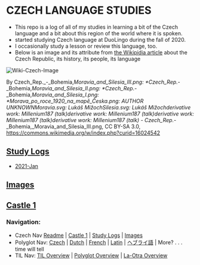 # CZECH LANGUAGE STUDIES 
* This repo is a log of all of my studies in learning a bit of the Czech language and a bit about this region of the world where it is spoken.
* started studying Czech language at DuoLingo during the fall of 2020.  
* I occasionally study a lesson or review this language, too. 
* Below is an image and its attribute from [the Wikipidia article](https://en.wikipedia.org/wiki/Czech_Republic) about the Czech Republic, its history, its people, its language 

![Wiki-Czech-Image](https://upload.wikimedia.org/wikipedia/commons/thumb/2/23/Czech_Rep._-_Bohemia%2C_Moravia_and_Silesia_III_%28en%29.png/1920px-Czech_Rep._-_Bohemia%2C_Moravia_and_Silesia_III_%28en%29.png)

By Czech_Rep._-_Bohemia,_Moravia_and_Silesia_III.png: *Czech_Rep._-_Bohemia,_Moravia_and_Silesia_II.png: *Czech_Rep._-_Bohemia,_Moravia_and_Silesia_I.png: *Morava_po_roce_1920_na_mapě_Česka.png: AUTHOR UNKNOWNMoravia.svg: Lukáš MižochSilesia.svg: Lukáš Mižochderivative work: Millenium187 (talk)derivative work: Millenium187 (talk)derivative work: Millenium187 (talk)derivative work: Millenium187 (talk) - Czech_Rep._-_Bohemia,_Moravia_and_Silesia_III.png, CC BY-SA 3.0, https://commons.wikimedia.org/w/index.php?curid=16024542



## [Study Logs](https://github.com/EO4wellness/T-I-L/tree/main/polyglot/la-otra/Czech/study-log)
* [2021-Jan](https://github.com/EO4wellness/T-I-L/blob/main/polyglot/la-otra/Czech/study-log/2021-Jan.md)

## [Images](https://github.com/EO4wellness/T-I-L/tree/main/polyglot/la-otra/Czech/Images)

## [Castle 1](https://github.com/EO4wellness/T-I-L/tree/main/polyglot/la-otra/Czech/Castle1) 

### Navigation: 
* Czech Nav [Readme](https://github.com/EO4wellness/T-I-L/blob/main/polyglot/la-otra/Czech/README.md) | [Castle 1](https://github.com/EO4wellness/T-I-L/tree/main/polyglot/la-otra/Czech/Castle1) | [Study Logs](https://github.com/EO4wellness/T-I-L/tree/main/polyglot/la-otra/Czech/study-log) | [Images](https://github.com/EO4wellness/T-I-L/tree/main/polyglot/la-otra/Czech/Images)
* Polyglot Nav: [Czech](https://github.com/EO4wellness/T-I-L/tree/main/polyglot/la-otra/Czech) |  [Dutch](https://github.com/EO4wellness/T-I-L/tree/main/polyglot/la-otra/Dutch) |  [French](https://github.com/EO4wellness/T-I-L/tree/main/polyglot/la-otra/French) |  [Latin](https://github.com/EO4wellness/T-I-L/tree/main/polyglot/la-otra/Latin) |  [ヘブライ語](https://github.com/EO4wellness/T-I-L/tree/main/polyglot/la-otra/%E3%83%98%E3%83%96%E3%83%A9%E3%82%A4%E8%AA%9E) |  More? . . . time will tell  
* TIL Nav: [TIL Overview](https://github.com/EO4wellness/T-I-L) | [Polyglot Overview](https://github.com/EO4wellness/T-I-L/tree/main/polyglot) | [La-Otra Overview](https://github.com/EO4wellness/T-I-L/tree/main/polyglot/la-otra)<br>
